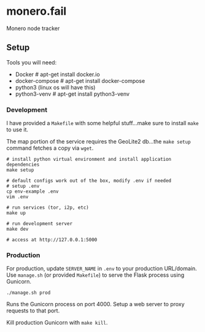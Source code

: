 # monero.fail

Monero node tracker

## Setup

Tools you will need:
* Docker  # apt-get install docker.io
* docker-compose  # apt-get install docker-compose
* python3 (linux os will have this)
* python3-venv  # apt-get install python3-venv

### Development

I have provided a `Makefile` with some helpful stuff...make sure to install `make` to use it.

The map portion of the service requires the GeoLite2 db...the `make setup` command fetches a copy via `wget`.

```
# install python virtual environment and install application dependencies
make setup

# default configs work out of the box, modify .env if needed
# setup .env
cp env-example .env
vim .env

# run services (tor, i2p, etc)
make up

# run development server
make dev

# access at http://127.0.0.1:5000
```

### Production

For production, update `SERVER_NAME` in `.env` to your production URL/domain. Use `manage.sh` (or provided `Makefile`) to serve the Flask process using Gunicorn. 

```
./manage.sh prod
```

Runs the Gunicorn process on port 4000. Setup a web server to proxy requests to that port.

Kill production Gunicorn with `make kill`.
